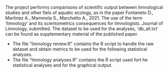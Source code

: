 The project performs comparisons of scientific output between limnological studies and other fiels of aquatic ecology, as in the paper Fontaneto D., Martínez A., Mammola S., Marchetto A., 2021. The use of the term ‘limnology’ and its scientometrics consequences for limnologists. Journal of Limnology, submitted. 
The dataset to be used for the analyses, 'db_all.txt' can be found as supplementary material of the published paper.

- The file "limnology review.R" contains the R script to handle the raw dataset and obtain metrics to be used for the following statistical analyses.
- The file "limnology analyses.R" contains the R script used fort he statistical analyses and for the graphical output.
